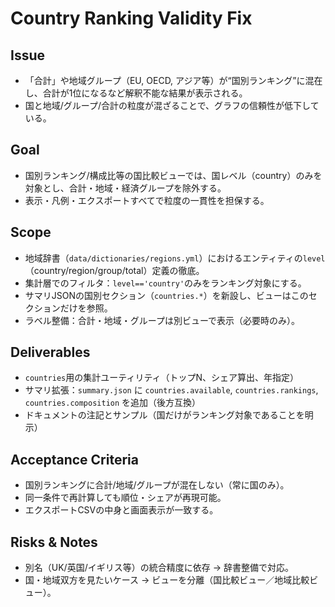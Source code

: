# Country Ranking Validity Fix

## Issue
- 「合計」や地域グループ（EU, OECD, アジア等）が“国別ランキング”に混在し、合計が1位になるなど解釈不能な結果が表示される。
- 国と地域/グループ/合計の粒度が混ざることで、グラフの信頼性が低下している。

## Goal
- 国別ランキング/構成比等の国比較ビューでは、国レベル（country）のみを対象とし、合計・地域・経済グループを除外する。
- 表示・凡例・エクスポートすべてで粒度の一貫性を担保する。

## Scope
- 地域辞書（`data/dictionaries/regions.yml`）におけるエンティティの`level`（country/region/group/total）定義の徹底。
- 集計層でのフィルタ：`level=='country'`のみをランキング対象にする。
- サマリJSONの国別セクション（`countries.*`）を新設し、ビューはこのセクションだけを参照。
- ラベル整備：合計・地域・グループは別ビューで表示（必要時のみ）。

## Deliverables
- `countries`用の集計ユーティリティ（トップN、シェア算出、年指定）
- サマリ拡張：`summary.json` に `countries.available`, `countries.rankings`, `countries.composition` を追加（後方互換）
- ドキュメントの注記とサンプル（国だけがランキング対象であることを明示）

## Acceptance Criteria
- 国別ランキングに合計/地域/グループが混在しない（常に国のみ）。
- 同一条件で再計算しても順位・シェアが再現可能。
- エクスポートCSVの中身と画面表示が一致する。

## Risks & Notes
- 別名（UK/英国/イギリス等）の統合精度に依存 → 辞書整備で対応。
- 国・地域双方を見たいケース → ビューを分離（国比較ビュー／地域比較ビュー）。

